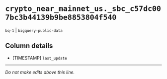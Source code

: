 # `crypto_near_mainnet_us._sbc_c57dc007bc3b44139b9be8853804f540`
`bq-1` | `bigquery-public-data`

## Column details
* [TIMESTAMP] `last_update`

-------------------------------------------------------------------------------
*Do not make edits above this line.*
